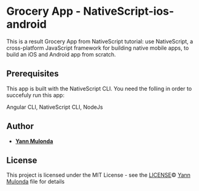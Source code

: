 # Grocery App - NativeScript-ios-android
This is a result Grocery App from NativeScript tutorial: use NativeScript, a cross-platform JavaScript framework for building native mobile apps, to build an iOS and Android app from scratch.

## Prerequisites
This app is built with the NativeScript CLI. You need the folling in order to succefuly run this app:

Angular CLI, NativeScript CLI, NodeJs

## Author

* **[Yann Mulonda](https://github.com/YannMjl)** 

## License

This project is licensed under the MIT License - see the [LICENSE](LICENSE)© [Yann Mulonda](https://github.com/YannMjl) file for details
